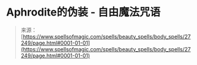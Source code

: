 <!--yml

category: 未分类

date: 2024-06-12 19:16:04

-->

# Aphrodite的伪装 - 自由魔法咒语

> 来源：[https://www.spellsofmagic.com/spells/beauty_spells/body_spells/27249/page.html#0001-01-01](https://www.spellsofmagic.com/spells/beauty_spells/body_spells/27249/page.html#0001-01-01)

